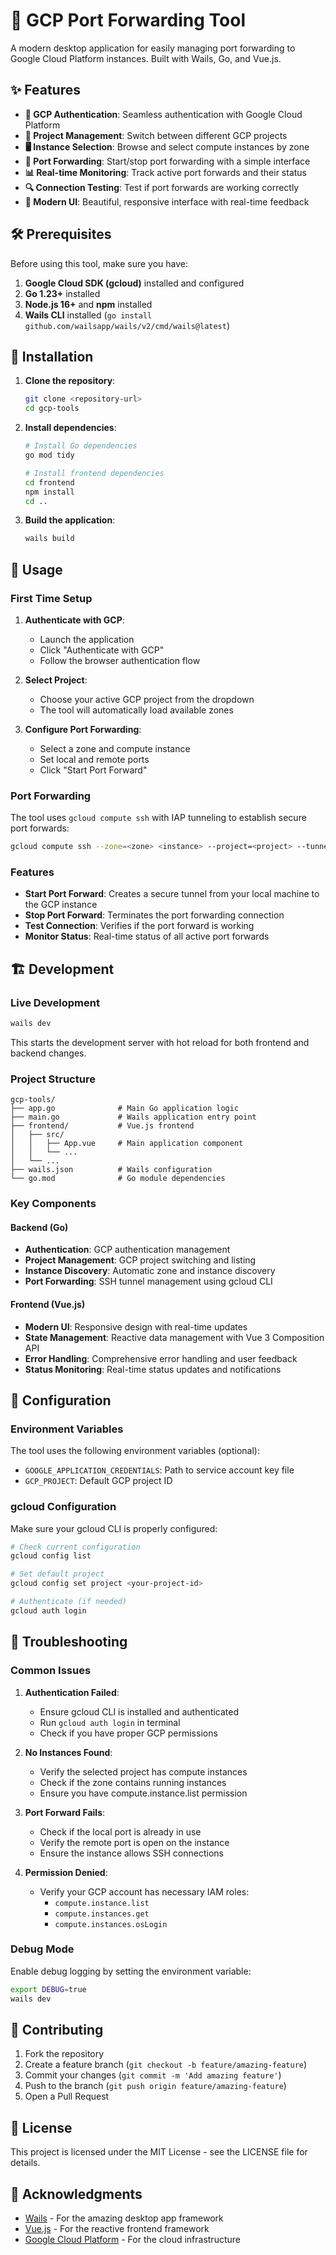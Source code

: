 # 🚀 GCP Port Forwarding Tool

A modern desktop application for easily managing port forwarding to Google Cloud Platform instances. Built with Wails, Go, and Vue.js.

## ✨ Features

- **🔐 GCP Authentication**: Seamless authentication with Google Cloud Platform
- **📁 Project Management**: Switch between different GCP projects
- **🖥️ Instance Selection**: Browse and select compute instances by zone
- **🔌 Port Forwarding**: Start/stop port forwarding with a simple interface
- **📊 Real-time Monitoring**: Track active port forwards and their status
- **🔍 Connection Testing**: Test if port forwards are working correctly
- **🎨 Modern UI**: Beautiful, responsive interface with real-time feedback

## 🛠️ Prerequisites

Before using this tool, make sure you have:

1. **Google Cloud SDK (gcloud)** installed and configured
2. **Go 1.23+** installed
3. **Node.js 16+** and **npm** installed
4. **Wails CLI** installed (`go install github.com/wailsapp/wails/v2/cmd/wails@latest`)

## 🚀 Installation

1. **Clone the repository**:

   ```bash
   git clone <repository-url>
   cd gcp-tools
   ```

2. **Install dependencies**:

   ```bash
   # Install Go dependencies
   go mod tidy

   # Install frontend dependencies
   cd frontend
   npm install
   cd ..
   ```

3. **Build the application**:
   ```bash
   wails build
   ```

## 🎯 Usage

### First Time Setup

1. **Authenticate with GCP**:

   - Launch the application
   - Click "Authenticate with GCP"
   - Follow the browser authentication flow

2. **Select Project**:

   - Choose your active GCP project from the dropdown
   - The tool will automatically load available zones

3. **Configure Port Forwarding**:
   - Select a zone and compute instance
   - Set local and remote ports
   - Click "Start Port Forward"

### Port Forwarding

The tool uses `gcloud compute ssh` with IAP tunneling to establish secure port forwards:

```bash
gcloud compute ssh --zone=<zone> <instance> --project=<project> --tunnel-through-iap --ssh-flag=-L <local-port>:localhost:<remote-port> --ssh-flag=-N --ssh-flag=-f
```

### Features

- **Start Port Forward**: Creates a secure tunnel from your local machine to the GCP instance
- **Stop Port Forward**: Terminates the port forwarding connection
- **Test Connection**: Verifies if the port forward is working
- **Monitor Status**: Real-time status of all active port forwards

## 🏗️ Development

### Live Development

```bash
wails dev
```

This starts the development server with hot reload for both frontend and backend changes.

### Project Structure

```
gcp-tools/
├── app.go              # Main Go application logic
├── main.go             # Wails application entry point
├── frontend/           # Vue.js frontend
│   ├── src/
│   │   ├── App.vue     # Main application component
│   │   └── ...
│   └── ...
├── wails.json          # Wails configuration
└── go.mod              # Go module dependencies
```

### Key Components

#### Backend (Go)

- **Authentication**: GCP authentication management
- **Project Management**: GCP project switching and listing
- **Instance Discovery**: Automatic zone and instance discovery
- **Port Forwarding**: SSH tunnel management using gcloud CLI

#### Frontend (Vue.js)

- **Modern UI**: Responsive design with real-time updates
- **State Management**: Reactive data management with Vue 3 Composition API
- **Error Handling**: Comprehensive error handling and user feedback
- **Status Monitoring**: Real-time status updates and notifications

## 🔧 Configuration

### Environment Variables

The tool uses the following environment variables (optional):

- `GOOGLE_APPLICATION_CREDENTIALS`: Path to service account key file
- `GCP_PROJECT`: Default GCP project ID

### gcloud Configuration

Make sure your gcloud CLI is properly configured:

```bash
# Check current configuration
gcloud config list

# Set default project
gcloud config set project <your-project-id>

# Authenticate (if needed)
gcloud auth login
```

## 🚨 Troubleshooting

### Common Issues

1. **Authentication Failed**:

   - Ensure gcloud CLI is installed and authenticated
   - Run `gcloud auth login` in terminal
   - Check if you have proper GCP permissions

2. **No Instances Found**:

   - Verify the selected project has compute instances
   - Check if the zone contains running instances
   - Ensure you have compute.instance.list permission

3. **Port Forward Fails**:

   - Check if the local port is already in use
   - Verify the remote port is open on the instance
   - Ensure the instance allows SSH connections

4. **Permission Denied**:
   - Verify your GCP account has necessary IAM roles:
     - `compute.instance.list`
     - `compute.instances.get`
     - `compute.instances.osLogin`

### Debug Mode

Enable debug logging by setting the environment variable:

```bash
export DEBUG=true
wails dev
```

## 🤝 Contributing

1. Fork the repository
2. Create a feature branch (`git checkout -b feature/amazing-feature`)
3. Commit your changes (`git commit -m 'Add amazing feature'`)
4. Push to the branch (`git push origin feature/amazing-feature`)
5. Open a Pull Request

## 📄 License

This project is licensed under the MIT License - see the LICENSE file for details.

## 🙏 Acknowledgments

- [Wails](https://wails.io/) - For the amazing desktop app framework
- [Vue.js](https://vuejs.org/) - For the reactive frontend framework
- [Google Cloud Platform](https://cloud.google.com/) - For the cloud infrastructure

